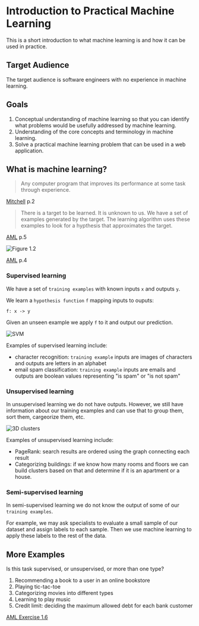 # Introduction to Practical Machine Learning

This is a short introduction to what machine learning is and how it can be
used in practice.

## Target Audience

The target audience is software engineers with no experience in machine
learning.

## Goals

1. Conceptual understanding of machine learning so that you can identify
   what problems would be usefully addressed by machine learning.
2. Understanding of the core concepts and terminology in machine learning.
3. Solve a practical machine learning problem that can be used in a web
   application.

## What is machine learning?

> Any computer program that improves its performance at some task through
experience.

[Mitchell][1] p.2

> There is a target to be learned. It is unknown to us. We have a set of
examples generated by the target. The learning algorithm uses these examples
to look for a hypthesis that approximates the target.

[AML][2] p.5

![Figure 1.2](https://github.com/pld/intro-to-practical-machine-learning/blob/master/assets/aml_figure1.2.png)

[AML][2] p.4

### Supervised learning

We have a set of `training examples` with known inputs `x` and outputs `y`.

We learn a `hypothesis function` `f` mapping inputs to ouputs:

```
f: x -> y 
```

Given an unseen example we apply `f` to it and output our prediction.

![SVM](http://www.rreurope.com/assets/content/images/supervised-learning.png)

Examples of supervised learning include:

* character recognition: `training example` inputs are images of characters
  and outputs are letters in an alphabet
* email spam classification: `training example` inputs are emails and outputs
  are boolean values representing "is spam" or "is not spam"

### Unsupervised learning

In unsupervised learning we do not have outputs. However, we still have
information about our training examples and can use that to group them,
sort them, cargeorize them, etc.

![3D clusters](http://pythonprogramming.net/static/images/unsupervised-learning/hierarchcical-clustering-3d-matplotlib-meanshift-tutorial.png)

Examples of unsupervised learning include:

* PageRank: search results are ordered using the graph connecting each result
* Categorizing buildings: if we know how many rooms and floors we can build
  clusters based on that and determine if it is an apartment or a house.

### Semi-supervised learning

In semi-supervised learning we do not know the output of some of our
`training examples`.

For example, we may ask specialists to evaluate a small sample of our dataset
and assign labels to each sample. Then we use machine learning to apply these
labels to the rest of the data.

## More Examples

Is this task supervised, or unsupervised, or more than one type?

1. Recommending a book to a user in an online bookstore
2. Playing tic-tac-toe
3. Categorizing movies into different types
4. Learning to play music
5. Credit limit: deciding the maximum allowed debt for each bank customer

[AML Exercise 1.6][2]

[1]: https://www.cs.cmu.edu/~tom/mlbook.html
[2]: http://amlbook.com/
